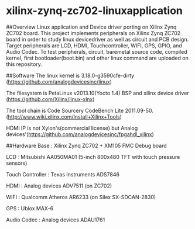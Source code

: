 # xilinx-zynq-zc702-linuxapplication

##Overview
Linux application and Device driver porting on Xilinx Zynq ZC702 board.
This project implements peripherals on Xilinx Zynq ZC702 board in order to study linux devicedriver as well as circuit and PCB design.
Target peripherals are LCD, HDMI, Touchcontroller, WIFI, GPS, GPIO, and Audio Codec.
To test peripherals, circuit, baremetal source code, compiled kernel, first bootloader(boot.bin) and other linux command are uploaded on this repository.

##Software
The linux kernel is 3.18.0-g3590cfe-dirty 
(https://github.com/analogdevicesinc/linux) 

The filesystem is PetaLinux v2013.10(Yocto 1.4) BSP and xilinx device driver
(https://github.com/Xilinx/linux-xlnx) 

The tool chain is Code Sourcery CodeBench Lite 2011.09-50.
(http://www.wiki.xilinx.com/Install+Xilinx+Tools) 

HDMI IP is not Xylon's(commercial license) but Analog devices'(https://github.com/analogdevicesinc/fpgahdl_xilinx)

##Hardware
Base : Xilinx Zynq ZC702 + XM105 FMC Debug board

LCD :  Mitsubishi AA050MA01 (5-inch 800x480 TFT with touch pressure sensors)

Touch Controller : Texas Instruments ADS7846

HDMI : Analog devices ADV7511 (on ZC702)

WIFI : Qualcomm Atheros AR6233 (on Silex SX-SDCAN-2830)

GPS : Ublox MAX-6

Audio Codec : Analog devices ADAU1761
